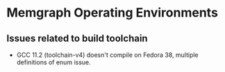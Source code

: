 # Memgraph Operating Environments

## Issues related to build toolchain

* GCC 11.2 (toolchain-v4) doesn't compile on Fedora 38, multiple definitions of enum issue.
